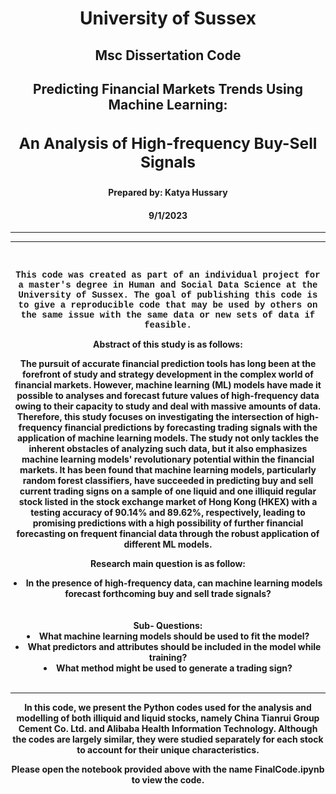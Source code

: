 <b><h1><center> University of Sussex </h1>
<b><center><h2><b> Msc Dissertation Code </h2>
<b><center><h2> <b>Predicting Financial Markets Trends Using Machine Learning: <h3> <b>An Analysis of High-frequency Buy-Sell Signals</h3> </h2>

<b><h4> Prepared by: Katya Hussary </h4>
<h4> <b>9/1/2023 </h4>


<hr> <hr> 
<br><p style="font-family:'Courier New'"> 
This code was created as part of an individual project for a master's degree in Human and Social Data Science at the University of Sussex.  
The goal of publishing this code is to give a reproducible code that may be used by others on the same issue with the same data or new sets of data if feasible. 

<b>Abstract</b> of this study is as follows: 

The pursuit of accurate financial prediction tools has long been at the forefront of study and strategy development in the complex world of financial markets. However, machine learning (ML) models have made it possible to analyses and forecast future values of high-frequency data owing to their capacity to study and deal with massive amounts of data. Therefore, this study focuses on investigating the intersection of high-frequency financial predictions by forecasting trading signals with the application of machine learning models. The study not only tackles the inherent obstacles of analyzing such data, but it also emphasizes machine learning models' revolutionary potential within the financial markets. It has been found that machine learning models, particularly random forest classifiers, have succeeded in predicting buy and sell current trading signs on a sample of one liquid and one illiquid regular stock listed in the stock exchange market of Hong Kong (HKEX) with a testing accuracy of 90.14% and 89.62%, respectively, leading to promising predictions with a high possibility of further financial forecasting on frequent financial data through the robust application of different ML models. <br>

<b> Research main question is as follow:</b>
<li> In the presence of high-frequency data, can machine learning models forecast forthcoming buy and sell trade signals?</li><br>
<br>
<b> Sub- Questions: </b>
<li> What machine learning models should be used to fit the model?
<li> What predictors and attributes should be included in the model while training?
<li> What method might be used to generate a trading sign?
</li><br>
<hr>

In this code, we present the Python codes used for the analysis and modelling of both illiquid and liquid stocks, namely China Tianrui Group Cement Co. Ltd. and Alibaba Health Information Technology. Although the codes are largely similar, they were studied separately for each stock to account for their unique characteristics.

</p>
 <b>Please open the notebook provided above with the name FinalCode.ipynb to view the code. </b>

